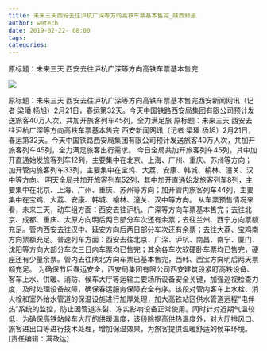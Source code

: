 ```yaml
---
title: 未来三天西安去往沪杭广深等方向高铁车票基本售完_陕西频道
author: wetech
date: 2019-02-22- 08:00
tags: 
categories: 
---
```

原标题：未来三天 西安去往沪杭广深等方向高铁车票基本售完
<!-- more -->
                
<img align="center" border="0" src="http://p2.ifengimg.com/a/2016/0810/204c433878d5cf9size1_w16_h16.png" />
                
            
原标题：未来三天 西安去往沪杭广深等方向高铁车票基本售完西安新闻网讯（记者 梁璠 杨旭）2月21日，春运第32天。今天中国铁路西安局集团有限公司预计发送旅客40万人次，共加开旅客列车45列，全力满足旅
原标题：未来三天 西安去往沪杭广深等方向高铁车票基本售完
西安新闻网讯（记者 梁璠 杨旭）2月21日，春运第32天。今天中国铁路西安局集团有限公司预计发送旅客40万人次，共加开旅客列车45列，全力满足旅客出行需求。
今日全局共加开旅客列车45列，其中加开直通始发旅客列车12列，主要集中在北京、上海、广州、重庆、苏州等方向；加开管内旅客列车33列，主要集中在宝鸡、大荔、安康、韩城、榆林、潼关、汉中等方向。
明天全局共加开旅客列车52列，其中加开直通始发旅客列车8列，主要集中在北京、上海、广州、重庆、苏州等方向；加开管内旅客列车44列，主要集中在宝鸡、大荔、安康、韩城、榆林、潼关、汉中等方向。
从车票预售情况来看，未来三天，动车组方面：西安去往沪杭、广深等方向车票基本售完；去往北京、成都、重庆、太原方向明后两日部分车次还有余票；去往兰州、西宁方向票额充足。管内西安去往汉中、延安方向后两日部分车次还有余票；去往大荔、宝鸡南方向票额充足。普速列车方面：西安去往北京、广深、沪杭、南昌、南宁、厦门、沈阳等方向大部分车次三日内车票均已售完；其余各车次软硬卧车票均已售完，硬座还有少量余票。管内去往陕北方向车票已基本售完，西韩、西宝方向明后两天票额充足。
为确保节后春运安全，西安局集团有限公司西安建筑段紧盯高铁设备、客车上水、供暖、消防、候车大厅等运输主要场所设备安全关键，加强巡视检查力度，及时处理设备故障，确保春运服务保障安全有序。该段对管内客车上水栓、消火栓和室外给水管道的保温设施进行加厚处理，加大高铁站区供水管道远程“电伴热”系统的监控，防止因管道冻裂、冻实影响设备正常使用。同时针对近期气温较低，为确保高铁站候车大厅的供暖温度，该段除提高供热温度外，对大厅排风口、旅客进出口等进行技术处理，增加保温效果，为旅客提供温暖舒适的候车环境。
[责任编辑：满政达]
            
